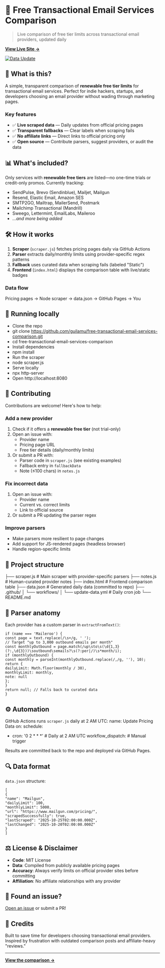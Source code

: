 # 📧 Free Transactional Email Services Comparison

> Live comparison of free tier limits across transactional email providers, updated daily

**[View Live Site →](https://guilamu.github.io/free-transactional-email-services-comparison/)**

[![Data Update](https://github.com/guilamu/free-transactional-email-services-comparison/actions/workflows/update-data.yml/badge.svg)](https://github.com/guilamu/free-transactional-email-services-comparison/actions)

## 🎯 What is this?

A simple, transparent comparison of **renewable free tier limits** for transactional email services. Perfect for indie hackers, startups, and developers choosing an email provider without wading through marketing pages.

### Key features
- ✅ **Live scraped data** — Daily updates from official pricing pages
- ✅ **Transparent fallbacks** — Clear labels when scraping fails
- ✅ **No affiliate links** — Direct links to official pricing only
- ✅ **Open source** — Contribute parsers, suggest providers, or audit the data

## 📊 What's included?

Only services with **renewable free tiers** are listed—no one-time trials or credit-only promos. Currently tracking:

- SendPulse, Brevo (Sendinblue), Mailjet, Mailgun
- Resend, Elastic Email, Amazon SES
- SMTP2GO, Mailtrap, MailerSend, Postmark
- Mailchimp Transactional (Mandrill)
- Sweego, Lettermint, EmailLabs, Maileroo
- *...and more being added*

## 🛠️ How it works

1. **Scraper** (`scraper.js`) fetches pricing pages daily via GitHub Actions
2. **Parser** extracts daily/monthly limits using provider-specific regex patterns
3. **Fallback** uses curated data when scraping fails (labeled "Static")
4. **Frontend** (`index.html`) displays the comparison table with live/static badges

### Data flow
Pricing pages → Node scraper → data.json → GitHub Pages → You


## 🚀 Running locally

- Clone the repo
- git clone https://github.com/guilamu/free-transactional-email-services-comparison.git
- cd free-transactional-email-services-comparison
- Install dependencies
- npm install
- Run the scraper
- node scraper.js
- Serve locally
- npx http-server
- Open http://localhost:8080

## 🤝 Contributing

Contributions are welcome! Here's how to help:

### Add a new provider

1. Check if it offers a **renewable free tier** (not trial-only)
2. Open an issue with:
   - Provider name
   - Pricing page URL
   - Free tier details (daily/monthly limits)
3. Or submit a PR with:
   - Parser code in `scraper.js` (see existing examples)
   - Fallback entry in `fallbackData`
   - Note (≤100 chars) in `notes.js`

### Fix incorrect data

1. Open an issue with:
   - Provider name
   - Current vs. correct limits
   - Link to official source
2. Or submit a PR updating the parser regex

### Improve parsers

- Make parsers more resilient to page changes
- Add support for JS-rendered pages (headless browser)
- Handle region-specific limits

## 📂 Project structure

├── scraper.js # Main scraper with provider-specific parsers
├── notes.js # Human-curated provider notes
├── index.html # Frontend comparison table
├── data.json # Generated daily data (committed to repo)
├── .github/
│ └── workflows/
│ └── update-data.yml # Daily cron job
└── README.md


## 🧩 Parser anatomy

Each provider has a custom parser in `extractFromText()`:
```// Example: Maileroo parser
if (name === 'Maileroo') {
const page = text.replace(/\s+/g, ' ');
// Target "up to 3,000 outbound emails per month"
const monthlyOutbound = page.match(/up\sto\s(\d{1,3}(?:,\d{3}))\soutbound\semails?\s(?:per|/)\s*month/i);
if (monthlyOutbound) {
const monthly = parseInt(monthlyOutbound.replace(/,/g, ''), 10);
return {
dailyLimit: Math.floor(monthly / 30),
monthlyLimit: monthly,
note: null
};
}
return null; // Falls back to curated data
}
```
## ⚙️ Automation

GitHub Actions runs `scraper.js` daily at 2 AM UTC:
name: Update Pricing Data
on:
schedule:
- cron: '0 2 * * *' # Daily at 2 AM UTC
workflow_dispatch: # Manual trigger

Results are committed back to the repo and deployed via GitHub Pages.

## 🔍 Data format

`data.json` structure:
```
[
{
"name": "Mailgun",
"dailyLimit": 100,
"monthlyLimit": 5000,
"url": "https://www.mailgun.com/pricing/",
"scrapedSuccessfully": true,
"lastScraped": "2025-10-25T02:00:00.000Z",
"lastChanged": "2025-10-20T02:00:00.000Z"
}
]
```

## ⚖️ License & Disclaimer

- **Code**: MIT License
- **Data**: Compiled from publicly available pricing pages
- **Accuracy**: Always verify limits on official provider sites before committing
- **Affiliation**: No affiliate relationships with any provider

## 🐛 Found an issue?

[Open an issue](https://github.com/guilamu/free-transactional-email-services-comparison/issues/new) or submit a PR!

## 🙏 Credits

Built to save time for developers choosing transactional email providers. Inspired by frustration with outdated comparison posts and affiliate-heavy "reviews."

---

**[View the comparison →](https://guilamu.github.io/free-transactional-email-services-comparison/)**
